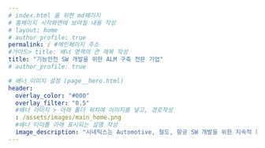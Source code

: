 ```yaml
--- 
# index.html 을 위한 md페이지
# 홈페이지 시작화면에 보여질 내용 작성
# layout: home
# author_profile: true
permalink: / #메인페이지 주소
#가이드> title: 배너 영역의 큰 제목 작성
title: "기능안전 SW 개발을 위한 ALM 구축 전문 기업"
# author_profile: true

# 배너 이미지 설정 (page__hero.html)
header:
  overlay_color: "#000"
  overlay_filter: "0.5"
  #배너 이미지 > 아래 폴더 위치에 이미지를 넣고, 경로작성
  : /assets/images/main_home.png
  #배너 타이틀 아래 표시되는 설명 작성
  image_description: "시네틱스는 Automotive, 철도, 항공 SW 개발을 위한 지속적 통합과 빌드 가상화 컨설팅과 교육을 제공합니다."
---
```


<!-- lyj_홈화면 작성내용 -->
